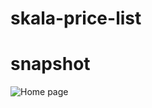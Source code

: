 # skala-price-list

# snapshot
![Home page](https://{user-images.githubusercontent.com/50376680/93988028-ee19af00-fd90-11ea-975e-806fb99265d4.jpg})